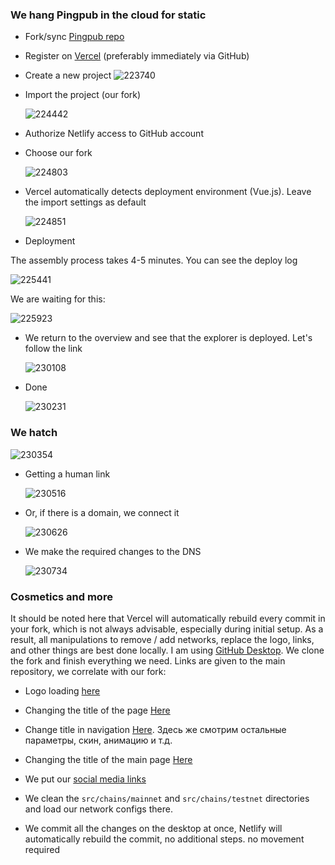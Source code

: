 ### We hang Pingpub in the cloud for static

- Fork/sync [Pingpub repo](https://github.com/ping-pub/explorer)

- Register on [Vercel](https://vercel.com/signup) (preferably immediately via GitHub)

- Create a new project
  ![223740](assets/223740.png)
  
- Import the project (our fork)

  ![224442](assets/224442.png)

- Authorize Netlify access to GitHub account

- Choose our fork

  ![224803](assets/224803.png)

- Vercel automatically detects deployment environment (Vue.js). Leave the import settings as default

  ![224851](assets/224851.png)

- Deployment

The assembly process takes 4-5 minutes. You can see the deploy log

  ![225441](assets/225441.png)

We are waiting for this:

  ![225923](assets/225923.png)

- We return to the overview and see that the explorer is deployed. Let's follow the link

  ![230108](assets/230108.png)

- Done

  ![230231](assets/230231.png)

### We hatch

![230354](assets/230354.png)

- Getting a human link

  ![230516](assets/230516.png)

- Or, if there is a domain, we connect it

  ![230626](assets/230626.png)

- We make the required changes to the DNS

  ![230734](assets/230734.png)

### Cosmetics and more

It should be noted here that Vercel will automatically rebuild every commit in your fork, which is not always advisable, especially during initial setup. As a result, all manipulations to remove / add networks, replace the logo, links, and other things are best done locally. I am using [GitHub Desktop](https://desktop.github.com/). We clone the fork and finish everything we need. Links are given to the main repository, we correlate with our fork:

- Logo loading [here](https://github.com/ping-pub/explorer/tree/master/public)

- Changing the title of the page [Here](https://github.com/ping-pub/explorer/blob/master/public/index.html#L16)

- Change title in navigation [Here](https://github.com/ping-pub/explorer/blob/master/themeConfig.js#L12). Здесь же смотрим остальные параметры, скин, анимацию и т.д.

- Changing the title of the main page [Here](https://github.com/ping-pub/explorer/blob/master/src/views/Home.vue#L10)

- We put our [social media links](https://github.com/ping-pub/explorer/blob/master/src/navigation/vertical/index.js)

- We clean the `src/chains/mainnet` and `src/chains/testnet` directories and load our network configs there.

- We commit all the changes on the desktop at once, Netlify will automatically rebuild the commit, no additional steps. no movement required

  

